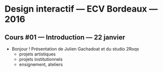 Design interactif — ECV Bordeaux — 2016
====================================

## Cours #01 — Introduction — 22 janvier

* Bonjour ! Présentation de Julien Gachadoat et du studio 2Roqs
  * projets artistiques
  * projets institutionnels
  * ensignement, ateliers









